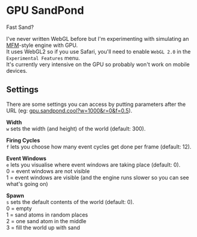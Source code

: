 # GPU SandPond
Fast Sand?

I've never written WebGL before but I'm experimenting with simulating an [MFM](https://github.com/DaveAckley/MFM)-style engine with GPU.<br>
It uses WebGL2 so if you use Safari, you'll need to enable `WebGL 2.0` in the `Experimental Features` menu.<br>
It's currently very intensive on the GPU so probably won't work on mobile devices.

## Settings
There are some settings you can access by putting parameters after the URL (eg: [gpu.sandpond.cool?w=1000&r=0&f=0.5](https://gpu.sandpond.cool?w=1000&r=0&f=0.5)).

**Width**<br>
`w` sets the width (and height) of the world (default: 300).

**Firing Cycles**<br>
`f` lets you choose how many event cycles get done per frame (default: 12).<br>

**Event Windows**<br>
`e` lets you visualise where event windows are taking place (default: 0).<br>
0 = event windows are not visible<br>
1 = event windows are visible (and the engine runs slower so you can see what's going on)

**Spawn**<br>
`s` sets the default contents of the world (default: 0).<br>
0 = empty<br>
1 = sand atoms in random places<br>
2 = one sand atom in the middle<br>
3 = fill the world up with sand
